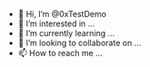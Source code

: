 - 👋 Hi, I’m @0xTestDemo
- 👀 I’m interested in ...
- 🌱 I’m currently learning ...
- 💞️ I’m looking to collaborate on ...
- 📫 How to reach me ...

<!---
0xTestDemo/0xTestDemo is a ✨ special ✨ repository because its `README.md` (this file) appears on your GitHub profile.
You can click the Preview link to take a look at your changes.
--->
